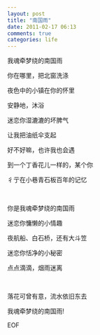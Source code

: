 ```yaml
---
layout: post
title: "南国雨"
date: 2011-02-17 06:13
comments: true
categories: life
---
```


我魂牵梦绕的南国雨

你在哪里，把北窗洗涤

夜色中的小镇在你的怀里

安静地，沐浴

迷恋你湿漉漉的坏脾气

让我把油纸伞支起

好不好嘛，也许我也会遇

到一个丁香花儿一样的，某个你

彳亍在小巷青石板百年的记忆

&nbsp;

你是我魂牵梦绕的南国雨

迷恋你慵懒的小情趣

夜航船、白石桥，还有大斗笠

迷恋你恬净的小秘密

点点滴滴，烟雨迷离

&nbsp;

落花可曾有意，流水依旧东去

我魂牵梦绕的南国雨!

EOF